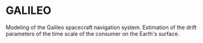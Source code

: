 # GALILEO
Modeling of the Galileo spacecraft navigation system. Estimation of the drift parameters of the time scale of the consumer on the Earth's surface.
